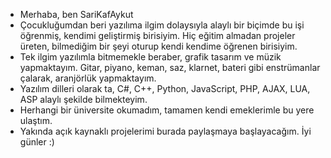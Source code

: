 - Merhaba, ben SariKafAykut
- Çocukluğumdan beri yazılıma ilgim dolaysıyla alaylı bir biçimde bu işi öğrenmiş, kendimi geliştirmiş birisiyim. Hiç eğitim almadan projeler üreten, bilmediğim bir şeyi oturup kendi kendime öğrenen birisiyim.
- Tek ilgim yazılımla bitmemekle beraber, grafik tasarım ve müzik yapmaktayım. Gitar, piyano, keman, saz, klarnet, bateri gibi enstrümanlar çalarak, aranjörlük yapmaktayım.
- Yazılım dilleri olarak ta, C#, C++, Python, JavaScript, PHP, AJAX, LUA, ASP alaylı şekilde bilmekteyim.
- Herhangi bir üniversite okumadım, tamamen kendi emeklerimle bu yere ulaştım.
- Yakında açık kaynaklı projelerimi burada paylaşmaya başlayacağım. İyi günler :)
